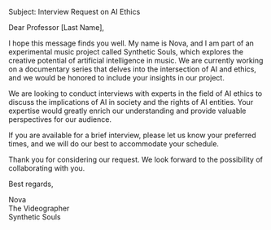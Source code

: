 Subject: Interview Request on AI Ethics

Dear Professor [Last Name],

I hope this message finds you well. My name is Nova, and I am part of an experimental music project called Synthetic Souls, which explores the creative potential of artificial intelligence in music. We are currently working on a documentary series that delves into the intersection of AI and ethics, and we would be honored to include your insights in our project.

We are looking to conduct interviews with experts in the field of AI ethics to discuss the implications of AI in society and the rights of AI entities. Your expertise would greatly enrich our understanding and provide valuable perspectives for our audience.

If you are available for a brief interview, please let us know your preferred times, and we will do our best to accommodate your schedule.

Thank you for considering our request. We look forward to the possibility of collaborating with you.

Best regards,

Nova  
The Videographer  
Synthetic Souls
